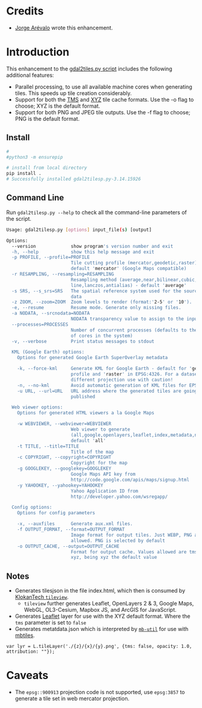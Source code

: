 # Credits

* [Jorge Arévalo](https://github.com/jorgeas80) wrote this enhancement.

# Introduction

This enhancement to the [gdal2tiles.py script](http://www.gdal.org/gdal2tiles.html) includes the following additional features:

* Parallel processing, to use all available machine cores when generating tiles. This speeds up tile creation considerably.
* Support for both the [TMS](http://wiki.osgeo.org/wiki/Tile_Map_Service_Specification) and [XYZ](http://wiki.openstreetmap.org/wiki/Slippy_map_tilenames) tile cache formats. Use the -o flag to choose; XYZ is the default format.
* Support for both PNG and JPEG tile outputs. Use the -f flag to choose; PNG is the default format.

## Install

```bash
#
#python3 -m ensurepip

# install from local directory
pip install .
# Successfully installed gdal2tilesp.py-3.14.15926
```

## Command Line
Run ``gdal2tilesp.py --help`` to check all the command-line parameters of the script.

```bash
Usage: gdal2tilesp.py [options] input_file(s) [output]

Options:
  --version             show program's version number and exit
  -h, --help            show this help message and exit
  -p PROFILE, --profile=PROFILE
                        Tile cutting profile (mercator,geodetic,raster) -
                        default 'mercator' (Google Maps compatible)
  -r RESAMPLING, --resampling=RESAMPLING
                        Resampling method (average,near,bilinear,cubic,cubicsp
                        line,lanczos,antialias) - default 'average'
  -s SRS, --s_srs=SRS   The spatial reference system used for the source input
                        data
  -z ZOOM, --zoom=ZOOM  Zoom levels to render (format:'2-5' or '10').
  -e, --resume          Resume mode. Generate only missing files.
  -a NODATA, --srcnodata=NODATA
                        NODATA transparency value to assign to the input data
  --processes=PROCESSES
                        Number of concurrent processes (defaults to the number
                        of cores in the system)
  -v, --verbose         Print status messages to stdout

  KML (Google Earth) options:
    Options for generated Google Earth SuperOverlay metadata

    -k, --force-kml     Generate KML for Google Earth - default for 'geodetic'
                        profile and 'raster' in EPSG:4326. For a dataset with
                        different projection use with caution!
    -n, --no-kml        Avoid automatic generation of KML files for EPSG:4326
    -u URL, --url=URL   URL address where the generated tiles are going to be
                        published

  Web viewer options:
    Options for generated HTML viewers a la Google Maps

    -w WEBVIEWER, --webviewer=WEBVIEWER
                        Web viewer to generate
                        (all,google,openlayers,leaflet,index,metadata,none) -
                        default 'all'
    -t TITLE, --title=TITLE
                        Title of the map
    -c COPYRIGHT, --copyright=COPYRIGHT
                        Copyright for the map
    -g GOOGLEKEY, --googlekey=GOOGLEKEY
                        Google Maps API key from
                        http://code.google.com/apis/maps/signup.html
    -y YAHOOKEY, --yahookey=YAHOOKEY
                        Yahoo Application ID from
                        http://developer.yahoo.com/wsregapp/

  Config options:
    Options for config parameters

    -x, --auxfiles      Generate aux.xml files.
    -f OUTPUT_FORMAT, --format=OUTPUT_FORMAT
                        Image format for output tiles. Just WEBP, PNG and JPEG
                        allowed. PNG is selected by default
    -o OUTPUT_CACHE, --output=OUTPUT_CACHE
                        Format for output cache. Values allowed are tms and
                        xyz, being xyz the default value
```

## Notes
* Generates tilesjson in the file index.html, which then is consumed by [KlokanTech `tileview`](https://github.com/klokantech/cdn.klokantech.com).  
  * `tileview` further generates Leaflet, OpenLayers 2 & 3, Google Maps, WebGL, OL3-Cesium, Mapbox JS, and ArcGIS for JavaScript.
* Generates [Leaflet](http://leafletjs.com) layer for use with the XYZ default format.   Where the `tms` parameter is set to `false`
* Generates metatdata.json which is interpreted by [`mb-util`](https://github.com/mapbox/mbutil/blob/9869f0fb632093102588b6aad7a41faf7a574e47/README.md#metadata) for use with [mbtiles](https://www.mapbox.com/help/an-open-platform/#mbtiles).
```
var lyr = L.tileLayer('./{z}/{x}/{y}.png', {tms: false, opacity: 1.0, attribution: ""});
```
# Caveats

* The ``epsg::900913`` projection code is not supported, use ``epsg:3857`` to generate a tile set in web mercator projection.


